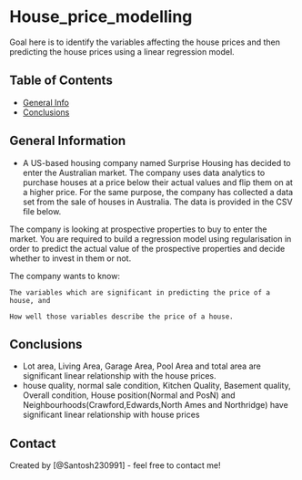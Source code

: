 # House_price_modelling
Goal here is to identify the variables affecting the house prices and then predicting the house prices using a linear regression model.


## Table of Contents
* [General Info](#general-information)
* [Conclusions](#conclusions)


<!-- You can include any other section that is pertinent to your problem -->

## General Information
- A US-based housing company named Surprise Housing has decided to enter the Australian market. The company uses data analytics to purchase houses at a price below their actual values and flip them on at a higher price. For the same purpose, the company has collected a data set from the sale of houses in Australia. The data is provided in the CSV file below.

 

The company is looking at prospective properties to buy to enter the market. You are required to build a regression model using regularisation in order to predict the actual value of the prospective properties and decide whether to invest in them or not.

The company wants to know:

    The variables which are significant in predicting the price of a house, and

    How well those variables describe the price of a house.

<!-- You don't have to answer all the questions - just the ones relevant to your project. -->

## Conclusions
- Lot area, Living Area, Garage Area, Pool Area and total area are significant linear relationship with the house prices.
- house quality, normal sale condition, Kitchen Quality, Basement quality, Overall condition, House position(Normal and PosN) and  Neighbourhoods(Crawford,Edwards,North Ames and Northridge) have significant linear relationship with house prices


<!-- You don't have to answer all the questions - just the ones relevant to your project. -->


<!-- As the libraries versions keep on changing, it is recommended to mention the version of library used in this project -->




## Contact
Created by [@Santosh230991] - feel free to contact me!


<!-- Optional -->
<!-- ## License -->
<!-- This project is open source and available under the [... License](). -->

<!-- You don't have to include all sections - just the one's relevant to your project -->